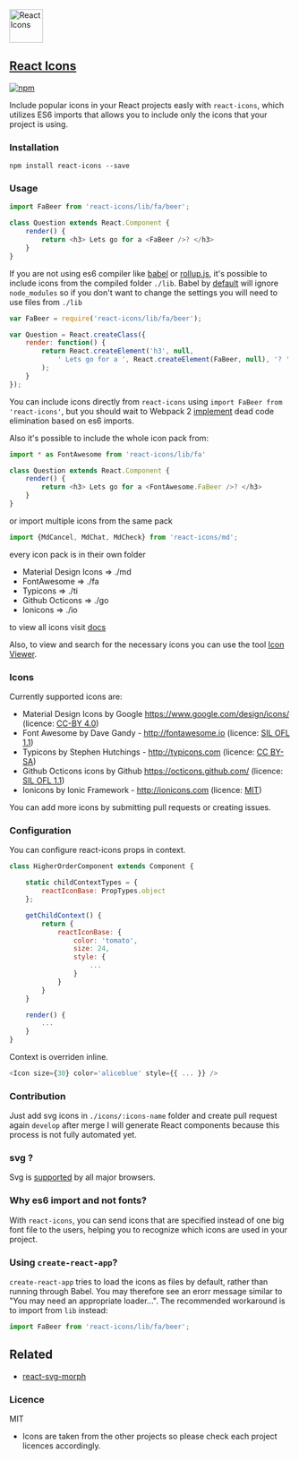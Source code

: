 
<img src="https://rawgit.com/gorangajic/react-icons/master/react-icons.svg" width="60" alt="React Icons">

## [React Icons](http://gorangajic.github.io/react-icons/index.html)

[![npm][npm-image]][npm-url]

[npm-image]: https://img.shields.io/npm/v/react-icons.svg?style=flat-square
[npm-url]: https://www.npmjs.com/package/react-icons

Include popular icons in your React projects easly with ```react-icons```, which utilizes ES6 imports that allows you to include only the icons that your project is using.

### Installation
    npm install react-icons --save

### Usage


```javascript
import FaBeer from 'react-icons/lib/fa/beer';

class Question extends React.Component {
    render() {
        return <h3> Lets go for a <FaBeer />? </h3>
    }
}
````

If you are not using es6 compiler like [babel](https://babeljs.io/) or [rollup.js](http://rollupjs.org/), it's possible to include icons from the compiled folder ```./lib```. Babel by [default](http://babeljs.io/docs/usage/require/#usage) will ignore ```node_modules``` so if you don't want to change the settings you will need to use files from ```./lib```

```javascript
var FaBeer = require('react-icons/lib/fa/beer');

var Question = React.createClass({
    render: function() {
        return React.createElement('h3', null,
            ' Lets go for a ', React.createElement(FaBeer, null), '? '
        );
    }
});

```

You can include icons directly from ```react-icons``` using ```import FaBeer from 'react-icons'```, but you should wait to Webpack 2 [implement](https://twitter.com/dan_abramov/status/656970508005736448) dead code elimination based on es6 imports.

Also it's possible to include the whole icon pack from:

```javascript
import * as FontAwesome from 'react-icons/lib/fa'

class Question extends React.Component {
    render() {
        return <h3> Lets go for a <FontAwesome.FaBeer />? </h3>
    }
}
```

or import multiple icons from the same pack

```javascript
import {MdCancel, MdChat, MdCheck} from 'react-icons/md';
```
every icon pack is in their own folder
* Material Design Icons => ./md
* FontAwesome => ./fa
* Typicons => ./ti
* Github Octicons => ./go
* Ionicons => ./io

to view all icons visit [docs](http://gorangajic.github.io/react-icons/)

Also, to view and search for the necessary icons you can use the tool [Icon Viewer](https://andy-pro.github.io/icon-viewer).

### Icons

Currently supported icons are:
* Material Design Icons by Google https://www.google.com/design/icons/ (licence: [CC-BY 4.0](https://github.com/google/material-design-icons/blob/master/LICENSE))
* Font Awesome by Dave Gandy - http://fontawesome.io (licence: [SIL OFL 1.1](http://scripts.sil.org/OFL))
* Typicons by Stephen Hutchings - http://typicons.com (licence: [CC BY-SA](http://creativecommons.org/licenses/by-sa/3.0/))
* Github Octicons icons by Github https://octicons.github.com/ (licence: [SIL OFL 1.1](https://github.com/github/octicons/blob/master/LICENSE.txt))
* Ionicons by Ionic Framework - http://ionicons.com (licence: [MIT](https://github.com/driftyco/ionicons/blob/master/LICENSE))

You can add more icons by submitting pull requests or creating issues.

### Configuration
You can configure react-icons props in context.

```javascript
class HigherOrderComponent extends Component {

    static childContextTypes = {
        reactIconBase: PropTypes.object
    };

    getChildContext() {
        return {
            reactIconBase: {
                color: 'tomato',
                size: 24,
                style: {
                    ...
                }
            }
        }
    }

    render() {
        ...
    }
}
```

Context is overriden inline.

```javascript
<Icon size={30} color='aliceblue' style={{ ... }} />
```

### Contribution

Just add svg icons in ```./icons/:icons-name``` folder and create pull request again ```develop``` after merge I will generate React components because this process is not fully automated yet.

### svg ?
Svg is [supported](http://caniuse.com/#search=svg) by all major browsers.

### Why es6 import and not fonts?

With ```react-icons```, you can send icons that are specified instead of one big font file to the users, helping you to recognize which icons are used in your project.

### Using `create-react-app`?

`create-react-app` tries to load the icons as files by default, rather than running through Babel. You may therefore see an erorr message similar to "You may need an appropriate loader...". The recommended workaround is to import from `lib` instead:

```javascript
import FaBeer from 'react-icons/lib/fa/beer';
```

## Related

- [react-svg-morph](https://github.com/gorangajic/react-svg-morph/)

### Licence

MIT

* Icons are taken from the other projects so please check each project licences accordingly.
